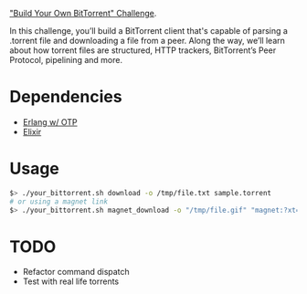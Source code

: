["Build Your Own BitTorrent" Challenge](https://app.codecrafters.io/courses/bittorrent/overview).

In this challenge, you’ll build a BitTorrent client that's capable of parsing a
.torrent file and downloading a file from a peer. Along the way, we’ll learn
about how torrent files are structured, HTTP trackers, BitTorrent’s Peer
Protocol, pipelining and more.

# Dependencies

- [Erlang w/ OTP](https://www.erlang.org)
- [Elixir](https://elixir-lang.org/install.html)

# Usage

```bash
$> ./your_bittorrent.sh download -o /tmp/file.txt sample.torrent
# or using a magnet link
$> ./your_bittorrent.sh magnet_download -o "/tmp/file.gif" "magnet:?xt=urn:btih:c5fb9894bdaba464811b088d806bdd611ba490af&dn=magnet3.gif&tr=http%3A%2F%2Fbittorrent-test-tracker.codecrafters.io%2Fannounce"
```

# TODO

- Refactor command dispatch
- Test with real life torrents
